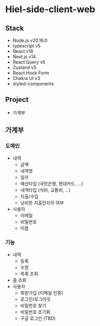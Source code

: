 # Hiel-side-client-web
## Stack
- Node.js v20.16.0
- typescript v5
- React v18
- Next.js v14
- React Query v5
- Zustand v5
- React Hook Form
- Chakra UI v3
- styled-components

## Project
- 가계부

## 가계부
### 도메인
- 내역
  - 금액
  - 내역명
  - 일자
  - 예산타입 (국민은행, 현대카드, ...)
  - 내역타입 (식비, 교통비, ...)
  - 지출/수입
  - 낭비한 지출인지의 여부
- 사용자
  - 이메일
  - 비밀번호
  - 이름

### 기능
- 내역
  - 등록
  - 수정
  - 목록 조회
- 홈 조회
- 사용자
  - 회원가입 (이메일 인증)
  - 로그인/로그아웃
  - 비밀번호 찾기
  - 비밀번호 초기화
  - 구글 로그인 (TBD)
